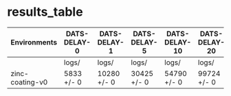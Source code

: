 # results_table
| Environments  |DATS-DELAY-0|DATS-DELAY-1|DATS-DELAY-5|DATS-DELAY-10|DATS-DELAY-20|
|---------------|------------|------------|------------|-------------|-------------|
|               |logs/       |logs/       |logs/       |logs/        |logs/        |
|zinc-coating-v0|5833 +/- 0  |10280 +/- 0 |30425 +/- 0 |54790 +/- 0  |99724 +/- 0  |
